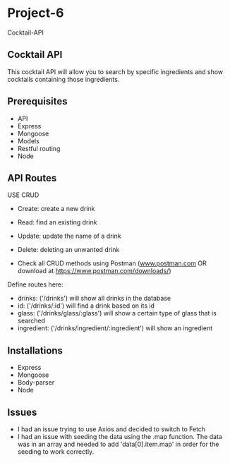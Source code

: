 # Project-6

Cocktail-API

## Cocktail API

This cocktail API will allow you to search by specific ingredients and show cocktails containing those ingredients.

## Prerequisites

- API
- Express
- Mongoose
- Models
- Restful routing
- Node

## API Routes

USE CRUD

- Create: create a new drink
- Read: find an existing drink
- Update: update the name of a drink
- Delete: deleting an unwanted drink

- Check all CRUD methods using Postman (www.postman.com OR download at https://www.postman.com/downloads/)

Define routes here:

- drinks: ('/drinks') will show all drinks in the database
- id: ('/drinks/:id') will find a drink based on its id
- glass: ('/drinks/glass/:glass') will show a certain type of glass that is searched
- ingredient: ('/drinks/ingredient/:ingredient') will show an ingredient

## Installations

- Express
- Mongoose
- Body-parser
- Node

## Issues

- I had an issue trying to use Axios and decided to switch to Fetch
- I had an issue with seeding the data using the .map function. The data
  was in an array and needed to add 'data[0].item.map' in order for the seeding to work correctly.
